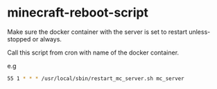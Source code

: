 # minecraft-reboot-script

Make sure the docker container with the server is set to restart unless-stopped or always.

Call this script from cron with name of the docker container.

e.g

```bash
55 1 * * * /usr/local/sbin/restart_mc_server.sh mc_server
```
